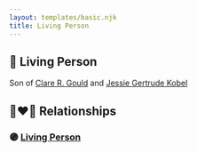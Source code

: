 ```yaml
---
layout: templates/basic.njk
title: Living Person
---
```

## 🔵 Living Person

Son of [Clare R. Gould](/people/5/58654048) and [Jessie Gertrude Kobel](/people/9/95617946)

## 👩‍❤️‍👨 Relationships

### 🟣 [Living Person](/people/3/30002132)
